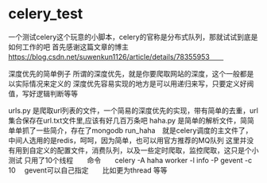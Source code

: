 # celery_test

一个测试celery这个玩意的小脚本，celery的官称是分布式队列，那就试试到底是如何工作的吧
首先感谢这篇文章的博主　
https://blog.csdn.net/suwenkun1126/article/details/78355953　　


深度优先的简单例子
所谓的深度优先，就是你要爬取网站的深度，这个一般都是以实际情况来定义的
深度优先容易实现的地方是可以用递归来写，只要定义好阀值，写好逻辑判断等等

urls.py  是爬取url列表的文件，一个简易的深度优先的实现，带有简单的去重，url集合保存在url.txt文件里,应该有好几百万条吧
haha.py  是简单的解析文件，简简单单抓了一些简介，存在了mongodb
run_haha　就是celery调度的主文件了，中间人选用的是redis，呵呵，因为简单，也可以用官方推荐的MQ队列
这里并没有用到自定义的配置文件，消费队列，以及一些定时爬取，监控爬取，这只是个小测试
只用了10个线程　　命令　　celery -A haha worker -l info -P gevent -c 10　
gevent可以自己指定　　比如更为thread 等等




